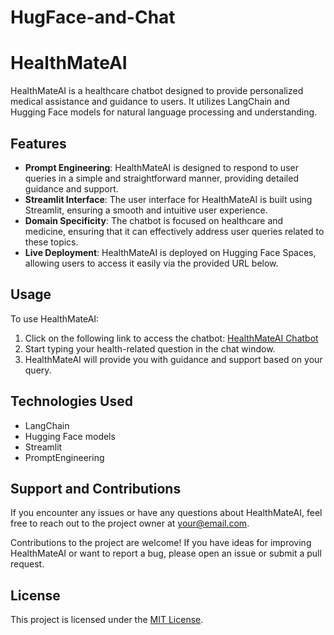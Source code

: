 # HugFace-and-Chat

# HealthMateAI

HealthMateAI is a healthcare chatbot designed to provide personalized medical assistance and guidance to users. It utilizes LangChain and Hugging Face models for natural language processing and understanding.

## Features

- **Prompt Engineering**: HealthMateAI is designed to respond to user queries in a simple and straightforward manner, providing detailed guidance and support.
- **Streamlit Interface**: The user interface for HealthMateAI is built using Streamlit, ensuring a smooth and intuitive user experience.
- **Domain Specificity**: The chatbot is focused on healthcare and medicine, ensuring that it can effectively address user queries related to these topics.
- **Live Deployment**: HealthMateAI is deployed on Hugging Face Spaces, allowing users to access it easily via the provided URL below.

## Usage

To use HealthMateAI:
1. Click on the following link to access the chatbot: [HealthMateAI Chatbot](https://huggingface.co/spaces/rajeshk10/HealthMate-AI)
2. Start typing your health-related question in the chat window.
3. HealthMateAI will provide you with guidance and support based on your query.

## Technologies Used

- LangChain
- Hugging Face models
- Streamlit
- PromptEngineering

## Support and Contributions

If you encounter any issues or have any questions about HealthMateAI, feel free to reach out to the project owner at [your@email.com](rajesh.kofficialmail@gmail.com).

Contributions to the project are welcome! If you have ideas for improving HealthMateAI or want to report a bug, please open an issue or submit a pull request.

## License

This project is licensed under the [MIT License](LICENSE).

